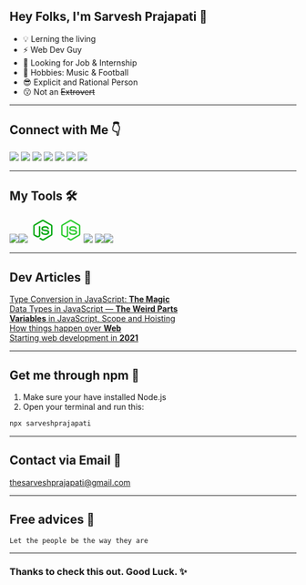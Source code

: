 ## Hey Folks, I'm Sarvesh Prajapati 👋

* 💡 Lerning the living
* ⚡ Web Dev Guy
* 👀 Looking for Job & Internship
* 🚀 Hobbies: Music & Football
* 😎 Explicit and Rational Person
* 😗 Not an ~~Extrovert~~
---

## Connect with Me 👇
[<img src="https://img.icons8.com/color/40/000000/twitter.png"/>](https://twitter.com/iamthesarvesh)
[<img src="https://img.icons8.com/color/40/000000/linkedin.png"/>](https://www.linkedin.com/in/sarveshprajapati/)
[<img src="https://img.icons8.com/ios-filled/40/ffffff/medium-monogram--v1.png"/>](https://thesarveshprajapati.medium.com/)
[<img src="https://img.icons8.com/ios-filled/40/ffffff/codepen.png"/>](https://codepen.io/sarveshprajapati)
[<img src="https://img.icons8.com/office/40/000000/dribbble.png"/>](https://dribbble.com/sarveshprajapati/shots)
[<img src="https://img.icons8.com/color/42/000000/behance.png"/>](https://www.behance.net/sarveshprajapati)
[<img src="https://img.icons8.com/color/45/000000/instagram-new.png"/>](https://www.instagram.com/senciblestupid/)

---
## My Tools 🛠
<img src="https://img.icons8.com/color/48/000000/javascript--v1.png"/><img src="https://img.icons8.com/ultraviolet/40/000000/react--v1.png"/>
<svg xmlns="http://www.w3.org/2000/svg" x="0px" y="0px"
width="45" height="45"
viewBox="0 0 172 172"
style=" fill:#000000;"><g fill="none" fill-rule="nonzero" stroke="none" stroke-width="1" stroke-linecap="butt" stroke-linejoin="miter" stroke-miterlimit="10" stroke-dasharray="" stroke-dashoffset="0" font-family="none" font-weight="none" font-size="none" text-anchor="none" style="mix-blend-mode: normal"><path d="M0,172v-172h172v172z" fill="none"></path><g fill="#00a810"><path d="M85.96851,16.125c-1.96187,0 -3.92333,0.48123 -5.61646,1.44873l-53.26709,30.74878c-3.44,1.98875 -5.58496,5.75419 -5.58496,9.73169v55.78663c0,4.03125 2.14496,7.74293 5.58496,9.73168l13.9834,8.0625c6.7725,3.3325 9.18747,3.32788 12.25122,3.32788c10.05125,0 15.79956,-6.07291 15.79956,-16.60791v-57.56079c0,-0.86 -0.69371,-1.56421 -1.55371,-1.56421h-6.71875c-0.91374,0 -1.56421,0.70421 -1.56421,1.56421v57.5083c0,4.73 -4.88537,9.35124 -12.78662,5.42749l-14.62378,-8.44043c-0.5375,-0.26875 -0.86084,-0.85748 -0.86084,-1.44873v-55.73413c0,-0.645 0.32334,-1.18922 0.86084,-1.51172l53.26709,-30.73828c0.48375,-0.3225 1.13169,-0.3225 1.66919,0l53.26709,30.73828c0.5375,0.3225 0.86084,0.86798 0.86084,1.45923v55.78663c0,0.59124 -0.3246,1.17998 -0.80835,1.44873l-53.31958,30.80127c-0.48375,0.26875 -1.18544,0.26875 -1.66919,0l-13.71045,-8.11499c-0.37625,-0.26875 -0.90451,-0.31998 -1.28076,-0.10498c-3.81625,2.15 -4.515,2.41707 -8.0625,3.65332c-0.86,0.26875 -2.20459,0.80457 0.48291,2.30957l17.78369,10.54004c1.72,0.9675 3.66046,1.50122 5.59546,1.50122c1.98875,0 3.91745,-0.53372 5.63745,-1.50122l53.33008,-30.80127c3.44,-1.98875 5.58496,-5.70043 5.58496,-9.73168v-55.73413c0,-4.03125 -2.14496,-7.74294 -5.58496,-9.73169l-53.33008,-30.80127c-1.69312,-0.9675 -3.65458,-1.44873 -5.61645,-1.44873zM100.29834,59.15649c-15.21125,0 -24.29248,6.4458 -24.29248,17.1958c0,11.66375 9.0216,14.88371 23.6416,16.33496c17.46875,1.72 18.8125,4.30756 18.8125,7.74756c0,5.9125 -4.77577,8.44043 -16.00952,8.44043c-14.13625,0 -17.25585,-3.55254 -18.2771,-10.54004c-0.1075,-0.7525 -0.74872,-1.29126 -1.50122,-1.29126h-6.93921c-0.86,0 -1.50122,0.70547 -1.50122,1.51172c0,8.97624 4.89125,19.66284 28.21875,19.66284c16.8775,0 26.54956,-6.6566 26.54956,-18.2666c0,-11.5025 -7.79501,-14.57213 -24.13501,-16.77588c-16.60875,-2.15 -18.2771,-3.27917 -18.2771,-7.14917c0,-3.225 1.45545,-7.46411 13.71045,-7.46411c10.91125,0 14.99415,2.35744 16.6604,9.72119c0.16125,0.69875 0.74872,1.23877 1.50122,1.23877h6.93921c0.43,0 0.80079,-0.2129 1.12329,-0.5354c0.26875,-0.26874 0.43168,-0.70253 0.37793,-1.18628c-1.075,-12.685 -9.50955,-18.64453 -26.60205,-18.64453z"></path></g></g></svg>
<svg xmlns="http://www.w3.org/2000/svg" x="0px" y="0px"
width="45" height="45"
viewBox="0 0 172 172"
style=" fill:#26e07f;"><g fill="none" fill-rule="nonzero" stroke="none" stroke-width="1" stroke-linecap="butt" stroke-linejoin="miter" stroke-miterlimit="10" stroke-dasharray="" stroke-dashoffset="0" font-family="none" font-weight="none" font-size="none" text-anchor="none" style="mix-blend-mode: normal"><path d="M0,172v-172h172v172z" fill="none"></path><g fill="#2ecc31"><path d="M85.96851,16.125c-1.96187,0 -3.92333,0.48123 -5.61646,1.44873l-53.26709,30.74878c-3.44,1.98875 -5.58496,5.75419 -5.58496,9.73169v55.78663c0,4.03125 2.14496,7.74293 5.58496,9.73168l13.9834,8.0625c6.7725,3.3325 9.18747,3.32788 12.25122,3.32788c10.05125,0 15.79956,-6.07291 15.79956,-16.60791v-57.56079c0,-0.86 -0.69371,-1.56421 -1.55371,-1.56421h-6.71875c-0.91374,0 -1.56421,0.70421 -1.56421,1.56421v57.5083c0,4.73 -4.88537,9.35124 -12.78662,5.42749l-14.62378,-8.44043c-0.5375,-0.26875 -0.86084,-0.85748 -0.86084,-1.44873v-55.73413c0,-0.645 0.32334,-1.18922 0.86084,-1.51172l53.26709,-30.73828c0.48375,-0.3225 1.13169,-0.3225 1.66919,0l53.26709,30.73828c0.5375,0.3225 0.86084,0.86798 0.86084,1.45923v55.78663c0,0.59124 -0.3246,1.17998 -0.80835,1.44873l-53.31958,30.80127c-0.48375,0.26875 -1.18544,0.26875 -1.66919,0l-13.71045,-8.11499c-0.37625,-0.26875 -0.90451,-0.31998 -1.28076,-0.10498c-3.81625,2.15 -4.515,2.41707 -8.0625,3.65332c-0.86,0.26875 -2.20459,0.80457 0.48291,2.30957l17.78369,10.54004c1.72,0.9675 3.66046,1.50122 5.59546,1.50122c1.98875,0 3.91745,-0.53372 5.63745,-1.50122l53.33008,-30.80127c3.44,-1.98875 5.58496,-5.70043 5.58496,-9.73168v-55.73413c0,-4.03125 -2.14496,-7.74294 -5.58496,-9.73169l-53.33008,-30.80127c-1.69312,-0.9675 -3.65458,-1.44873 -5.61645,-1.44873zM100.29834,59.15649c-15.21125,0 -24.29248,6.4458 -24.29248,17.1958c0,11.66375 9.0216,14.88371 23.6416,16.33496c17.46875,1.72 18.8125,4.30756 18.8125,7.74756c0,5.9125 -4.77577,8.44043 -16.00952,8.44043c-14.13625,0 -17.25585,-3.55254 -18.2771,-10.54004c-0.1075,-0.7525 -0.74872,-1.29126 -1.50122,-1.29126h-6.93921c-0.86,0 -1.50122,0.70547 -1.50122,1.51172c0,8.97624 4.89125,19.66284 28.21875,19.66284c16.8775,0 26.54956,-6.6566 26.54956,-18.2666c0,-11.5025 -7.79501,-14.57213 -24.13501,-16.77588c-16.60875,-2.15 -18.2771,-3.27917 -18.2771,-7.14917c0,-3.225 1.45545,-7.46411 13.71045,-7.46411c10.91125,0 14.99415,2.35744 16.6604,9.72119c0.16125,0.69875 0.74872,1.23877 1.50122,1.23877h6.93921c0.43,0 0.80079,-0.2129 1.12329,-0.5354c0.26875,-0.26874 0.43168,-0.70253 0.37793,-1.18628c-1.075,-12.685 -9.50955,-18.64453 -26.60205,-18.64453z"></path></g></g></svg><img src="https://img.icons8.com/color/48/26e07f/git.png"/>
<img src="https://img.icons8.com/color/48/000000/mongodb.png"/><img src="https://img.icons8.com/color/48/000000/firebase.png"/>

---
## Dev Articles 📘
[Type Conversion in JavaScript: **The Magic**](https://javascript.plainenglish.io/type-conversion-in-javascript-the-magic-c93cf96ba4da)<br>
[Data Types in JavaScript — **The Weird Parts**](https://javascript.plainenglish.io/data-types-in-javascript-the-weird-part-151e8fc3f1f3)<br>
[**Variables** in JavaScript, Scope and Hoisting](https://medium.com/nerd-for-tech/variables-in-javascript-scope-and-hoisting-b8e5e767fc01)<br>
[How things happen over **Web**](https://medium.com/nerd-for-tech/how-things-happen-over-web-860adc0cc889)<br>
[Starting web development in **2021**](https://medium.com/nerd-for-tech/starting-web-development-in-2021-105d43940613)

---
## Get me through npm 🔖
1. Make sure your have installed Node.js
2. Open your terminal and run this:
```javascript
npx sarveshprajapati
```
---
## Contact via Email 📧
thesarveshprajapati@gmail.com

---
## Free advices 🙂
```
Let the people be the way they are
```
---
### Thanks to check this out. Good Luck. ✨
